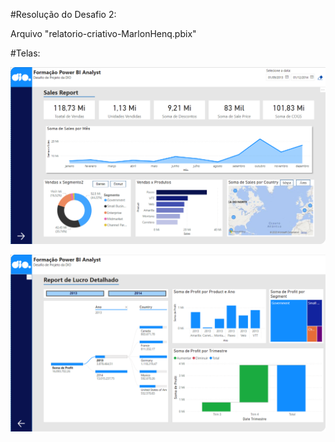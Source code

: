 #Resolução do Desafio 2:

Arquivo "relatorio-criativo-MarlonHenq.pbix"

#Telas:

![tela 1](https://raw.githubusercontent.com/MarlonHenq/power_bi_analyst/main/Resolu%C3%A7%C3%B5es%20De%20Desafios/M%C3%B3dulo%202/Capturar.PNG)

![tela 2](https://raw.githubusercontent.com/MarlonHenq/power_bi_analyst/main/Resolu%C3%A7%C3%B5es%20De%20Desafios/M%C3%B3dulo%202/Capturar2.PNG)
